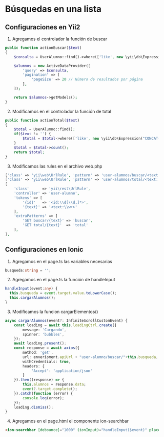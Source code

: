 # Búsquedas en una lista

## Configuraciones en Yii2

1. Agregamos el controlador la función de buscar

```php
public function actionBuscar($text)
{
    $consulta = UserAlumno::find()->where(['like', new \yii\db\Expression("CONCAT(alu_matricula, ' ', alu_nombre, ' ', alu_paterno, ' ', alu_materno)"), $text]);

    $alumnos = new ActiveDataProvider([
        'query' => $consulta,
        'pagination' => [
            'pageSize' => 20 // Número de resultados por página
        ],
    ]);

    return $alumnos->getModels();
}
```

2. Modificamos en el controlador la función de total

```php
public function actionTotal($text)
{
    $total = UserAlumno::find();
    if($text != '') {
        $total = $total->where(['like', new \yii\db\Expression("CONCAT(alu_matricula, ' ', alu_nombre, ' ', alu_paterno, ' ', alu_materno)"), $text]);
    }
    $total = $total->count();
    return $total;
}
```

3. Modificamos las rules en el archivo web.php

```php
['class' => 'yii\web\UrlRule', 'pattern' => 'user-alumnos/buscar/<text:.*>', 'route' => 'user-alumno/buscar'],
['class' => 'yii\web\UrlRule', 'pattern' => 'user-alumnos/total/<text:.*>', 'route' => 'user-alumno/total'],
[
    'class'      => 'yii\rest\UrlRule',
    'controller' => 'user-alumno',
    'tokens' => [
        '{id}'   => '<id:\\d[\\d,]*>',
        '{text}' => '<text:\\w+>'
    ],
    'extraPatterns' => [
        'GET buscar/{text}' => 'buscar',
        'GET total/{text}'  => 'total'
    ],
],
```

## Configuraciones en Ionic

1. Agregamos en el page.ts las variables necesarias

```ts
busqueda:string = '';
```

2. Agregamos en el page.ts la función de handleInput

```ts
handleInput(event:any) {
  this.busqueda = event.target.value.toLowerCase();
  this.cargarAlumnos();
}
```

3. Modificamos la funcion cargarElementos()

```ts
async cargarAlumnos(event?: InfiniteScrollCustomEvent) {
    const loading = await this.loadingCtrl.create({
        message: 'Cargando',
        spinner: 'bubbles',
    });
    await loading.present();
    const response = await axios({
        method: 'get',
        url: enverioment.apiUrl + "user-alumno/buscar/"+this.busqueda,
        withCredentials: true,
        headers: {
            'Accept': 'application/json'
        }
    }).then((response) => {
        this.alumnos = response.data;
        event?.target.complete();
    }).catch(function (error) {
        console.log(error);     
    });
    loading.dismiss();
}
```

4. Agregamos en el page.html el componente ion-searchbar

```html
<ion-searchbar [debounce]="1000" (ionInput)="handleInput($event)" placeholder="Buscar..."></ion-searchbar>
```
